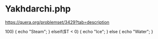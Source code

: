 # Yakhdarchi.php
https://quera.org/problemset/3429?tab=description
<?php
$T = (int)readline('Enter an integer: ');
if($T > 100) {
	echo "Steam";
} elseif($T < 0) {
	echo "Ice";
} else {
	echo "Water";
}
